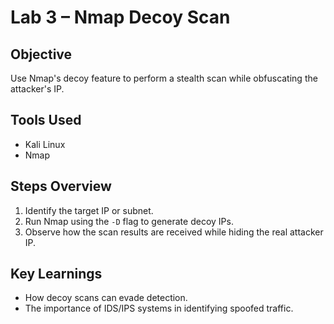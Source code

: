 # Lab 3 – Nmap Decoy Scan

## Objective
Use Nmap's decoy feature to perform a stealth scan while obfuscating the attacker's IP.

## Tools Used
- Kali Linux
- Nmap

## Steps Overview
1. Identify the target IP or subnet.
2. Run Nmap using the `-D` flag to generate decoy IPs.
3. Observe how the scan results are received while hiding the real attacker IP.

## Key Learnings
- How decoy scans can evade detection.
- The importance of IDS/IPS systems in identifying spoofed traffic.

